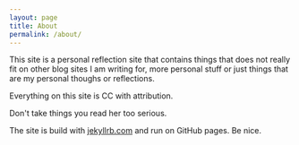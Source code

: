 ```yaml
---
layout: page
title: About
permalink: /about/
---
```

This site is a personal reflection site that contains things that does not really fit on other blog sites
I am writing for, more personal stuff or just things that are my personal thoughs or reflections.

Everything on this site is CC with attribution.

Don't take things you read her too serious.

The site is build with [jekyllrb.com](https://jekyllrb.com/) and run on GitHub pages. Be nice.